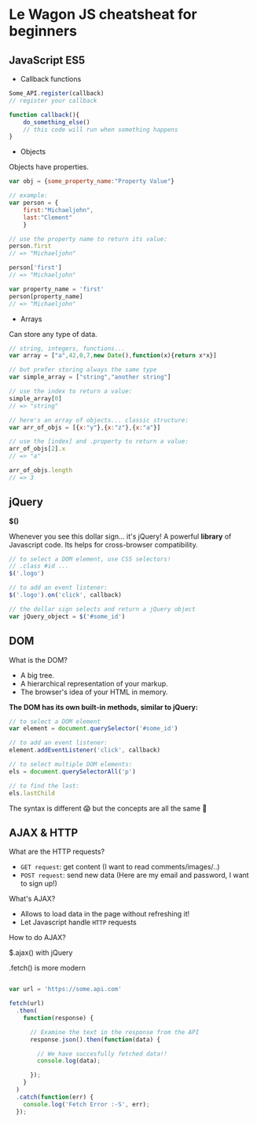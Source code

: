# Le Wagon JS cheatsheat for beginners

## JavaScript ES5

- Callback functions

```javascript
Some_API.register(callback)
// register your callback

function callback(){
	do_something_else()
	// this code will run when something happens
}
```

- Objects

Objects have properties.

```javascript
var obj = {some_property_name:"Property Value"}

// example:
var person = {
	first:"Michaeljohn",
	last:"Clement"
	}

// use the property name to return its value:
person.first
// => "Michaeljohn"

person['first']
// => "Michaeljohn"

var property_name = 'first'
person[property_name]
// => "Michaeljohn"


```


- Arrays

Can store any type of data.

```javascript
// string, integers, functions...
var array = ["a",42,0,7,new Date(),function(x){return x*x}]

// but prefer storing always the same type
var simple_array = ["string","another string"]

// use the index to return a value:
simple_array[0]
// => "string"

// here's an array of objects... classic structure:
var arr_of_objs = [{x:"y"},{x:"z"},{x:"a"}]

// use the [index] and .property to return a value:
arr_of_objs[2].x
// => "a"

arr_of_objs.length
// => 3
```

## jQuery


**$()**

Whenever you see this dollar sign... it's jQuery! A powerful **library** of Javascript code. Its helps for cross-browser compatibility.

```javascript
// to select a DOM element, use CSS selectors!
// .class #id ...
$('.logo')

// to add an event listener:
$('.logo').on('click', callback)

// the dollar sign selects and return a jQuery object
var jQuery_object = $('#some_id')
```

## DOM

What is the DOM?

- A big tree.
- A hierarchical representation of your markup.
- The browser's idea of your HTML in memory.

**The DOM has its own built-in methods, similar to jQuery:**

```javascript
// to select a DOM element
var element = document.querySelector('#some_id')

// to add an event listener:
element.addEventListener('click', callback)

// to select multiple DOM elements:
els = document.querySelectorAll('p')

// to find the last:
els.lastChild
```

The syntax is different 😱
but the concepts are all the same 🤗

## AJAX & HTTP

What are the HTTP requests?

- `GET request`: get content (I want to read comments/images/..)
- `POST request`: send new data (Here are my email and password, I want to sign up!)

What's AJAX?

- Allows to load data in the page without refreshing it!
- Let Javascript handle `HTTP` requests

How to do AJAX?

$.ajax() with jQuery

.fetch() is more modern

```javascript

var url = 'https://some.api.com'

fetch(url)
  .then(
    function(response) {

      // Examine the text in the response from the API
      response.json().then(function(data) {

        // We have succesfully fetched data!!
        console.log(data);

      });
    }
  )
  .catch(function(err) {
    console.log('Fetch Error :-S', err);
  });
```




